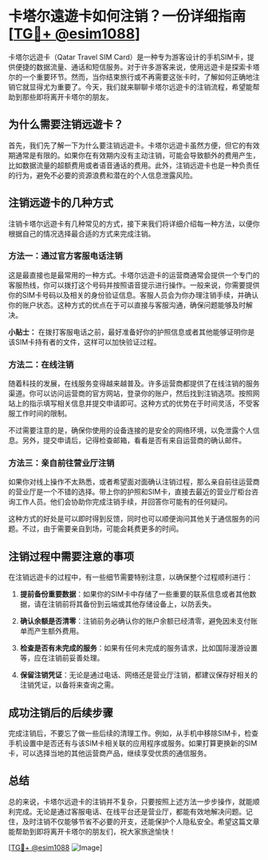 # 卡塔尔遠遊卡如何注销？一份详细指南[[TG💪+ @esim1088](https://t.me/s/esim1088)]

卡塔尔远遊卡（Qatar Travel SIM Card）是一种专为游客设计的手机SIM卡，提供便捷的数据流量、通话和短信服务。对于许多游客来说，使用远遊卡是探索卡塔尔的一个重要环节。然而，当你结束旅行或不再需要这张卡时，了解如何正确地注销它就显得尤为重要了。今天，我们就来聊聊卡塔尔远遊卡的注销流程，希望能帮助到那些即将离开卡塔尔的朋友。

## 为什么需要注销远遊卡？

首先，我们先了解一下为什么要注销远遊卡。卡塔尔远遊卡虽然方便，但它的有效期通常是有限的。如果你在有效期内没有主动注销，可能会导致额外的费用产生，比如数据流量的超额费用或者语音通话的费用。此外，注销远遊卡也是一种负责任的行为，避免不必要的资源浪费和潜在的个人信息泄露风险。

## 注销远遊卡的几种方式

注销卡塔尔远遊卡有几种常见的方式，接下来我们将详细介绍每一种方法，以便你根据自己的情况选择最合适的方式来完成注销。

### 方法一：通过官方客服电话注销

这是最直接也是最常用的一种方式。卡塔尔远遊卡的运营商通常会提供一个专门的客服热线，你可以拨打这个号码并按照语音提示进行操作。一般来说，你需要提供你的SIM卡号码以及相关的身份验证信息。客服人员会为你办理注销手续，并确认你的账户状态。这种方式的优点在于可以直接与客服沟通，确保问题能够及时解决。

**小贴士：** 在拨打客服电话之前，最好准备好你的护照信息或者其他能够证明你是该SIM卡持有者的文件，这样可以加快验证过程。

### 方法二：在线注销

随着科技的发展，在线服务变得越来越普及。许多运营商都提供了在线注销的服务渠道。你可以访问运营商的官方网站，登录你的账户，然后找到注销选项。按照网站上的指示填写相关信息并提交申请即可。这种方式的优势在于时间灵活，不受客服工作时间的限制。

不过需要注意的是，确保你使用的设备连接的是安全的网络环境，以免泄露个人信息。另外，提交申请后，记得检查邮箱，看看是否有来自运营商的确认邮件。

### 方法三：亲自前往营业厅注销

如果你对线上操作不太熟悉，或者希望面对面确认注销过程，那么亲自前往运营商的营业厅是一个不错的选择。带上你的护照和SIM卡，直接去最近的营业厅柜台咨询工作人员。他们会协助你完成注销手续，并回答你可能有的任何疑问。

这种方式的好处是可以即时得到反馈，同时也可以顺便询问其他关于通信服务的问题。不过，由于需要亲自到场，可能会耗费更多的时间。

## 注销过程中需要注意的事项

在注销远遊卡的过程中，有一些细节需要特别注意，以确保整个过程顺利进行：

1. **提前备份重要数据**：如果你的SIM卡中存储了一些重要的联系信息或者其他数据，请在注销前将其备份到云端或其他存储设备上，以防丢失。

2. **确认余额是否清零**：注销前务必确认你的账户余额已经清零，避免因未支付账单而产生额外费用。

3. **检查是否有未完成的服务**：如果有任何未完成的服务请求，比如国际漫游设置等，应在注销前妥善处理。

4. **保留注销凭证**：无论是通过电话、网络还是营业厅注销，都建议保存好相关的注销凭证，以备将来查询之需。

## 成功注销后的后续步骤

完成注销后，不要忘了做一些后续的清理工作。例如，从手机中移除SIM卡，检查手机设置中是否还有与该SIM卡相关联的应用程序或服务。如果打算更换新的SIM卡，可以选择当地的其他运营商产品，继续享受优质的通信服务。

## 总结

总的来说，卡塔尔远遊卡的注销并不复杂，只要按照上述方法一步步操作，就能顺利完成。无论是通过客服电话、在线平台还是营业厅，都能有效地解决问题。记住，及时注销不仅能够节省不必要的开支，还能保护个人隐私安全。希望这篇文章能帮助到即将离开卡塔尔的朋友们，祝大家旅途愉快！

[[TG💪+ @esim1088](https://t.me/s/esim1088) ![Image](https://i.postimg.cc/4NQfJmqS/Snipaste-2025-05-13-00-14-12.png)]